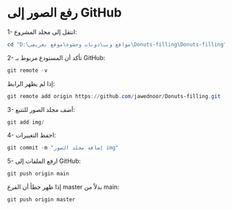 # رفع الصور إلى GitHub

1- انتقل إلى مجلد المشروع:
```powershell
cd "D:\مواقع ويب\دونات وحشوة\موقع تعريفي\Donuts-filling\Donuts-filling"
```

2- تأكد أن المستودع مربوط بـ GitHub:
```powershell
git remote -v
```
إذا لم يظهر الرابط:
```powershell
git remote add origin https://github.com/jawednoor/Donuts-filling.git
```

3- أضف مجلد الصور للتتبع:
```powershell
git add img/
```

4- احفظ التغييرات:
```powershell
git commit -m "إضافة مجلد الصور img"
```

5- ارفع الملفات إلى GitHub:
```powershell
git push origin main
```
إذا ظهر خطأ أن الفرع master بدلاً من main:
```powershell
git push origin master
```
